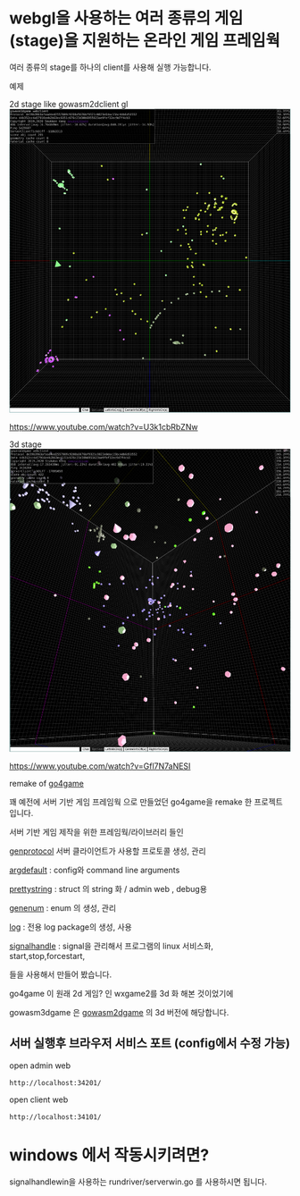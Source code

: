 # webgl을 사용하는 여러 종류의 게임(stage)을 지원하는 온라인 게임 프레임웍 

여러 종류의 stage를 하나의 client를 사용해 실행 가능합니다. 

예제 

2d stage like gowasm2dclient gl
![screenshot](2d.png)

https://www.youtube.com/watch?v=U3k1cbRbZNw


3d stage 
![screenshot](3d.png)

https://www.youtube.com/watch?v=Gfl7N7aNESI

remake of [go4game](https://github.com/kasworld/go4game)


꽤 예전에 서버 기반 게임 프레임웍 으로 만들었던 go4game을 remake 한 프로젝트 입니다. 

서버 기반 게임 제작을 위한 프레임웍/라이브러리 들인 

[genprotocol](https://github.com/kasworld/genprotocol) 서버 클라이언트가 사용할 프로토콜 생성, 관리 

[argdefault](https://github.com/kasworld/argdefault) : config와 command line arguments 

[prettystring](https://github.com/kasworld/prettystring) : struct 의 string 화 / admin web , debug용 

[genenum](https://github.com/kasworld/genenum) : enum 의 생성, 관리 

[log](https://github.com/kasworld/log) : 전용 log package의 생성, 사용 

[signalhandle](https://github.com/kasworld/signalhandle) : signal을 관리해서 프로그램의 linux 서비스화, start,stop,forcestart,

들을 사용해서 만들어 봤습니다. 

go4game 이 원래 2d 게임? 인 wxgame2를 3d 화 해본 것이었기에 

gowasm3dgame 은 [gowasm2dgame](https://github.com/kasworld/gowasm2dgame) 의 3d 버전에 해당합니다. 

## 서버 실행후 브라우저 서비스 포트 (config에서 수정 가능)

open admin web

    http://localhost:34201/

open client web
    
    http://localhost:34101/


# windows 에서 작동시키려면?

signalhandlewin을 사용하는 rundriver/serverwin.go 를 사용하시면 됩니다. 
